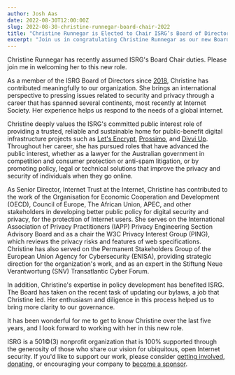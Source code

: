 ```yaml
---
author: Josh Aas
date: 2022-08-30T12:00:00Z
slug: 2022-08-30-christine-runnegar-board-chair-2022
title: "Christine Runnegar is Elected to Chair ISRG’s Board of Directors"
excerpt: "Join us in congratulating Christine Runnegar as our new Board Chair!"
---
```


Christine Runnegar has recently assumed ISRG's Board Chair duties. Please join me in welcoming her to this new role.

As a member of the ISRG Board of Directors since [2018](https://www.abetterinternet.org/post/welcoming-christine-runnegar/), Christine has contributed meaningfully to our organization. She brings an international perspective to pressing issues related to security and privacy through a career that has spanned several continents, most recently at Internet Society. Her experience helps us respond to the needs of a global internet.

Christine deeply values the ISRG's committed public interest role of providing a trusted, reliable and sustainable home for public-benefit digital infrastructure projects such as [Let's Encrypt](https://letsencrypt.org/), [Prossimo](https://www.memorysafety.org/), and [Divvi Up](https://divviup.org/). Throughout her career, she has pursued roles that have advanced the public interest, whether as a lawyer for the Australian government in competition and consumer protection or anti-spam litigation, or by promoting policy, legal or technical solutions that improve the privacy and security of individuals when they go online.

As Senior Director, Internet Trust at the Internet, Christine has contributed to the work of the Organisation for Economic Cooperation and Development (OECD), Council of Europe, The African Union, APEC, and other stakeholders in developing better public policy for digital security and privacy, for the protection of Internet users. She serves on the International Association of Privacy Practitioners (IAPP) Privacy Engineering Section Advisory Board and as a chair the W3C Privacy Interest Group (PING), which reviews the privacy risks and features of web specifications. Christine has also served on the Permanent Stakeholders Group of the European Union Agency for Cybersecurity (ENISA), providing strategic direction for the organization's work, and as an expert in the Stiftung Neue Verantwortung (SNV) Transatlantic Cyber Forum.

In addition, Christine's expertise in policy development has benefited ISRG. The Board has taken on the recent task of updating our bylaws, a job that Christine led. Her enthusiasm and diligence in this process helped us to bring more clarity to our governance.

It has been wonderful for me to get to know Christine over the last five years, and I look forward to working with her in this new role.

ISRG is a 501©(3) nonprofit organization that is 100% supported through the generosity of those who share our vision for ubiquitous, open Internet security. If you'd like to support our work, please consider [getting involved](/getinvolved/), [donating](/donate/), or encouraging your company to [become a sponsor](/sponsor/).

